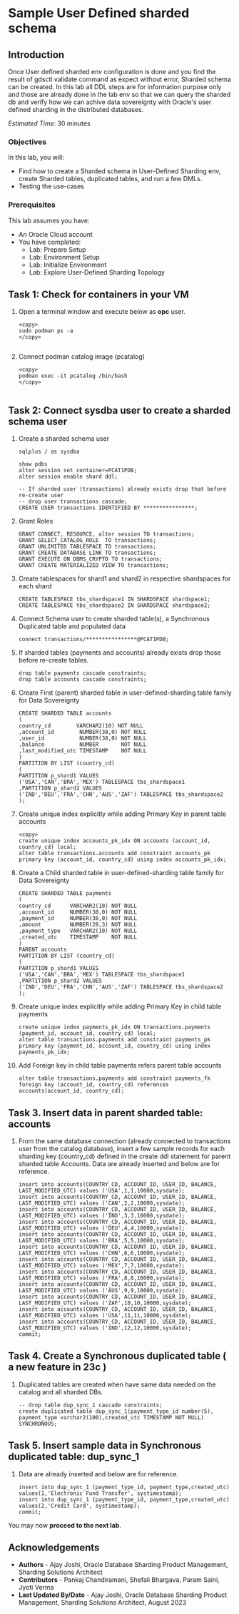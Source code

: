 # Sample User Defined sharded schema

## Introduction

Once User defined sharded env configuration is done and you find the result of gdsctl validate command as expect without error, Sharded schema can be created. In this lab all DDL steps are for information purpose only and those are already done in the lab env so that we can query the sharded db and verify how we can achive data sovereignty with Oracle's user defined sharding in the distributed databases.

*Estimated Time*:  30 minutes

### Objectives

In this lab, you will:

* Find how to create a Sharded schema in User-Defined Sharding env, create Sharded tables, duplicated tables, and run a few DMLs.
* Testing the use-cases

### Prerequisites

This lab assumes you have:

* An Oracle Cloud account
* You have completed:
  * Lab: Prepare Setup
  * Lab: Environment Setup
  * Lab: Initialize Environment
  * Lab: Explore User-Defined Sharding Topology

## Task 1: Check for containers in your VM

1. Open a terminal window and execute below as **opc** user.

    ```
    <copy>
    sudo podman ps -a
    </copy>
    ```

     ![<podman containers>](./images/uds-podman-containers.png " ")

2. Connect podman catalog image (pcatalog)

    ```
    <copy>
    podman exec -it pcatalog /bin/bash
    </copy>
    ```

     ![<Connect podman Catalog Image pcatalog>](./images/uds-connect-catalog-podman-image.png " ")

## Task 2: Connect sysdba user to create a sharded schema user

1. Create a sharded schema user

    ```
    sqlplus / as sysdba

    show pdbs
    alter session set container=PCAT1PDB;
    alter session enable shard ddl;

    -- If sharded user (transactions) already exists drop that before re-create user
    -- drop user transactions cascade;
    CREATE USER transactions IDENTIFIED BY ****************;
    ```

2. Grant Roles

    ```
    GRANT CONNECT, RESOURCE, alter session TO transactions;
    GRANT SELECT_CATALOG_ROLE  TO transactions;
    GRANT UNLIMITED TABLESPACE TO transactions;
    GRANT CREATE DATABASE LINK TO transactions;
    GRANT EXECUTE ON DBMS_CRYPTO TO transactions;
    GRANT CREATE MATERIALIZED VIEW TO transactions;
    ```

3. Create tablespaces for shard1 and shard2 in respective shardspaces for each shard

    ```
    CREATE TABLESPACE tbs_shardspace1 IN SHARDSPACE shardspace1;
    CREATE TABLESPACE tbs_shardspace2 IN SHARDSPACE shardspace2;
    ```

4. Connect Schema user to create sharded table(s), a Synchronous Duplicated table and populated data

    ```
    connect transactions/****************@PCAT1PDB;
    ```

5. If sharded tables (payments and accounts) already exists drop those before re-create tables.

    ```
    drop table payments cascade constraints;
    drop table accounts cascade constraints;
    ```

6. Create First (parent) sharded table in user-defined-sharding table family for Data Sovereignty

    ```
    CREATE SHARDED TABLE accounts
    (
    country_cd        VARCHAR2(10) NOT NULL
    ,account_id        NUMBER(38,0) NOT NULL
    ,user_id           NUMBER(38,0) NOT NULL
    ,balance           NUMBER       NOT NULL
    ,last_modified_utc TIMESTAMP    NOT NULL
    )
    PARTITION BY LIST (country_cd)
    (
    PARTITION p_shard1 VALUES
    ('USA','CAN','BRA','MEX') TABLESPACE tbs_shardspace1
    ,PARTITION p_shard2 VALUES
    ('IND','DEU','FRA','CHN','AUS','ZAF') TABLESPACE tbs_shardspace2
    );
    ```

7. Create unique index explicitly while adding Primary Key in parent table accounts

    ```
    <copy>
    create unique index accounts_pk_idx ON accounts (account_id, country_cd) local;
    alter table transactions.accounts add constraint accounts_pk primary key (account_id, country_cd) using index accounts_pk_idx;
    ```

8. Create a Child sharded table in user-defined-sharding table family for Data Sovereignty

    ```
    CREATE SHARDED TABLE payments
    (
    country_cd      VARCHAR2(10) NOT NULL
    ,account_id     NUMBER(38,0) NOT NULL
    ,payment_id     NUMBER(38,0) NOT NULL
    ,amount         NUMBER(28,3) NOT NULL
    ,payment_type   VARCHAR2(10) NOT NULL
    ,created_utc    TIMESTAMP    NOT NULL
    )
    PARENT accounts
    PARTITION BY LIST (country_cd)
    (
    PARTITION p_shard1 VALUES
    ('USA','CAN','BRA','MEX') TABLESPACE tbs_shardspace1
    ,PARTITION p_shard2 VALUES
    ('IND','DEU','FRA','CHN','AUS','ZAF') TABLESPACE tbs_shardspace2
    );
    ```

9. Create unique index explicitly while adding Primary Key in child table payments

    ```
    create unique index payments_pk_idx ON transactions.payments (payment_id, account_id, country_cd) local;
    alter table transactions.payments add constraint payments_pk primary key (payment_id, account_id, country_cd) using index payments_pk_idx;
    ```

10. Add Foreign key in child table payments refers parent table accounts

    ```
    alter table transactions.payments add constraint payments_fk foreign key (account_id, country_cd) references accounts(account_id, country_cd);
    ```

## Task 3. Insert data in parent sharded table: accounts
1. From the same database connection (already connected to transactions user from the catalog database), insert a few sample records for each sharding key (country_cd) defined in the create ddl statement for parent sharded table Accounts. Data are already inserted and below are for reference.

    ```
    insert into accounts(COUNTRY_CD, ACCOUNT_ID, USER_ID, BALANCE, LAST_MODIFIED_UTC) values ('USA',1,1,10000,sysdate);
    insert into accounts(COUNTRY_CD, ACCOUNT_ID, USER_ID, BALANCE, LAST_MODIFIED_UTC) values ('CAN',2,2,10000,sysdate);
    insert into accounts(COUNTRY_CD, ACCOUNT_ID, USER_ID, BALANCE, LAST_MODIFIED_UTC) values ('IND',3,3,10000,sysdate);
    insert into accounts(COUNTRY_CD, ACCOUNT_ID, USER_ID, BALANCE, LAST_MODIFIED_UTC) values ('DEU',4,4,10000,sysdate);
    insert into accounts(COUNTRY_CD, ACCOUNT_ID, USER_ID, BALANCE, LAST_MODIFIED_UTC) values ('BRA',5,5,10000,sysdate);
    insert into accounts(COUNTRY_CD, ACCOUNT_ID, USER_ID, BALANCE, LAST_MODIFIED_UTC) values ('CHN',6,6,10000,sysdate);
    insert into accounts(COUNTRY_CD, ACCOUNT_ID, USER_ID, BALANCE, LAST_MODIFIED_UTC) values ('MEX',7,7,10000,sysdate);
    insert into accounts(COUNTRY_CD, ACCOUNT_ID, USER_ID, BALANCE, LAST_MODIFIED_UTC) values ('FRA',8,8,10000,sysdate);
    insert into accounts(COUNTRY_CD, ACCOUNT_ID, USER_ID, BALANCE, LAST_MODIFIED_UTC) values ('AUS',9,9,10000,sysdate);
    insert into accounts(COUNTRY_CD, ACCOUNT_ID, USER_ID, BALANCE, LAST_MODIFIED_UTC) values ('ZAF',10,10,10000,sysdate);
    insert into accounts(COUNTRY_CD, ACCOUNT_ID, USER_ID, BALANCE, LAST_MODIFIED_UTC) values ('USA',11,11,10000,sysdate);
    insert into accounts(COUNTRY_CD, ACCOUNT_ID, USER_ID, BALANCE, LAST_MODIFIED_UTC) values ('IND',12,12,10000,sysdate);
    commit;
    ```

## Task 4. Create a Synchronous duplicated table ( a new feature in 23c )
1. Duplicated tables are created when have same data needed on the catalog and all sharded DBs.

    ```
    -- drop table dup_sync_1 cascade constraints;
    create duplicated table dup_sync_1(payment_type_id number(5), payment_type varchar2(100),created_utc TIMESTAMP NOT NULL) SYNCHRONOUS;
    ```

## Task 5. Insert sample data in Synchronous duplicated table: dup_sync_1
1. Data are already inserted and below are for reference.
    ```
    insert into dup_sync_1 (payment_type_id, payment_type,created_utc) values(1,'Electronic Fund Transfer', systimestamp);
    insert into dup_sync_1 (payment_type_id, payment_type,created_utc) values(2,'Credit Card', systimestamp);
    commit;
    ```

You may now **proceed to the next lab**.

## Acknowledgements

* **Authors** - Ajay Joshi, Oracle Database Sharding Product Management, Sharding Solutions Architect
* **Contributors** - Pankaj Chandiramani, Shefali Bhargava, Param Saini, Jyoti Verma
* **Last Updated By/Date** - Ajay Joshi, Oracle Database Sharding Product Management, Sharding Solutions Architect, August 2023
